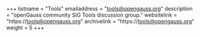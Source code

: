 +++
listname = "Tools"
emailaddress = "tools@opengauss.org"
description = "openGauss community SIG Tools discussion group."
websitelink = "https://tools@opengauss.org"
archivelink = "https://tools@opengauss.org"
weight =  5
+++